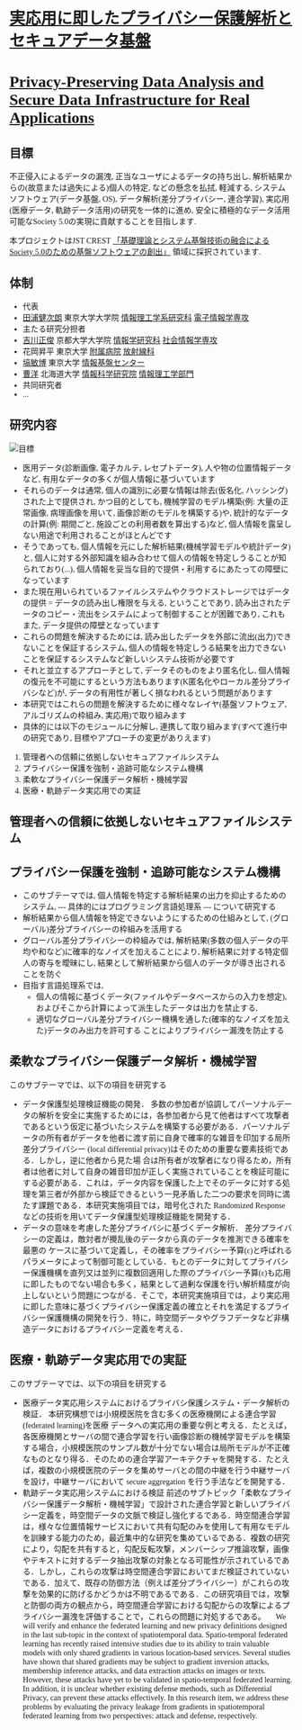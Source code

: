 <style>
  body {
    font-family: Meiryo;
  }
</style>

# [実応用に即したプライバシー保護解析とセキュアデータ基盤](https://www.jst.go.jp/kisoken/crest/project/1111114/1111114_2021.html)
# [Privacy-Preserving Data Analysis and Secure Data Infrastructure for Real Applications](https://www.jst.go.jp/kisoken/crest/project/1111114/1111114_2021.html)

## 目標

不正侵入によるデータの漏洩, 正当なユーザによるデータの持ち出し, 解析結果からの(故意または過失による)個人の特定, などの懸念を払拭, 軽減する, システムソフトウェア(データ基盤, OS), データ解析(差分プライバシー, 連合学習), 実応用(医療データ, 軌跡データ活用)の研究を一体的に進め, 安全に積極的なデータ活用可能なSociety 5.0の実現に貢献することを目指します.

本プロジェクトはJST CREST [「基礎理論とシステム基盤技術の融合によるSociety 5.0のための基盤ソフトウェアの創出」](https://www.jst.go.jp/kisoken/crest/research_area/ongoing/bunya2021-2.html) 領域に採択されています.

## 体制

* 代表
 * [田浦健次朗](https://www.eidos.ic.i.u-tokyo.ac.jp/~tau/) 東京大学大学院 [情報理工学系研究科](https://www.i.u-tokyo.ac.jp/) [電子情報学専攻](https://www.i.u-tokyo.ac.jp/edu/course/ice/index.shtml) 
* 主たる研究分担者
 * [吉川正俊](https://www.db.soc.i.kyoto-u.ac.jp/~yoshikawa/) 京都大学大学院 [情報学研究科](https://www.i.kyoto-u.ac.jp/) [社会情報学専攻](https://www.soc.i.kyoto-u.ac.jp/)
 * 花岡昇平 東京大学 [附属病院](https://www.h.u-tokyo.ac.jp/) [放射線科](http://www.ut-radiology.umin.jp/) 
 * [塙敏博](https://www.cspp.cc.u-tokyo.ac.jp/hanawa/) 東京大学 [情報基盤センター](https://www.itc.u-tokyo.ac.jp/) 
 * [曹洋](https://yangcao88.github.io/) 北海道大学 [情報科学研究院](https://www.ist.hokudai.ac.jp/) [情報理工学部門](https://www.csit.ist.hokudai.ac.jp/)
* 共同研究者
 * ...

## 研究内容

![目標](img/goals.png "サンプル")

 * 医用データ(診断画像, 電子カルテ, レセプトデータ), 人や物の位置情報データなど, 有用なデータの多くが個人情報に基づいています
 * それらのデータは通常, 個人の識別に必要な情報は除去(仮名化, ハッシング)された上で提供され, かつ目的としても, 機械学習のモデル構築(例: 大量の正常画像, 病理画像を用いて, 画像診断のモデルを構築する)や, 統計的なデータの計算(例: 期間ごと, 施設ごとの利用者数を算出する)など, 個人情報を露呈しない用途で利用されることがほとんどです
 * そうであっても, 個人情報を元にした解析結果(機械学習モデルや統計データ)と, 個人に対する外部知識を組み合わせて個人の情報を特定しうることが知られており(...), 個人情報を妥当な目的で提供・利用するにあたっての障壁になっています
 * また現在用いられているファイルシステムやクラウドストレージではデータの提供 $=$ データの読み出し権限を与える, ということであり, 読み出されたデータのコピー・流出をシステムによって制御することが困難であり, これもまた, データ提供の障壁となっています
 * これらの問題を解決するためには, 読み出したデータを外部に流出(出力)できないことを保証するシステム, 個人の情報を特定しうる結果を出力できないことを保証するシステムなど新しいシステム技術が必要です
 * それと並立するアプローチとして, データそのものをより匿名化し, 個人情報の復元を不可能にするという方法もあります(K匿名化やローカル差分プライバシなど)が, データの有用性が著しく損なわれるという問題があります
 * 本研究ではこれらの問題を解決するために様々なレイヤ(基盤ソフトウェア, アルゴリズムの枠組み, 実応用)で取り組みます
 * 具体的には以下のモジュールに分解し, 連携して取り組みます(すべて進行中の研究であり, 目標やアプローチの変更がありえます)
 
 1. 管理者への信頼に依拠しないセキュアファイルシステム 
 1. プライバシー保護を強制・追跡可能なシステム機構
 1. 柔軟なプライバシー保護データ解析・機械学習 
 1. 医療・軌跡データ実応用での実証 
 
## 管理者への信頼に依拠しないセキュアファイルシステム 

## プライバシー保護を強制・追跡可能なシステム機構

 * このサブテーマでは, 個人情報を特定する解析結果の出力を抑止するためのシステム, --- 具体的にはプログラミング言語処理系 --- について研究する
 * 解析結果から個人情報を特定できないようにするための仕組みとして, (グローバル)差分プライバシーの枠組みを活用する
 * グローバル差分プライバシーの枠組みでは, 解析結果(多数の個人データの平均や和など)に確率的なノイズを加えることにより, 解析結果に対する特定個人の寄与を曖昧にし, 結果として解析結果から個人のデータが導き出されることを防ぐ
 * 目指す言語処理系では,
   * 個人の情報に基づくデータ(ファイルやデータベースからの入力を想定), およびそこから計算によって派生したデータは出力を禁止する,
   * 適切なグローバル差分プライバシー機構を通した(確率的なノイズを加えた)データのみ出力を許可する
ことによりプライバシー漏洩を防止する

## 柔軟なプライバシー保護データ解析・機械学習 
このサブテーマでは、以下の項目を研究する
*  データ保護型処理検証機能の開発．
多数の参加者が協調してパーソナルデータの解析を安全に実施するためには，各参加者から見て他者はすべて攻撃者であるという仮定に基づいたシステムを構築する必要がある．パーソナルデータの所有者がデータを他者に渡す前に自身で確率的な雑音を印加する局所差分プライバシー (local differential privacy)はそのための重要な要素技術である．しかし，逆に他者から見た場 合は所有者が攻撃者になり得るため，所有者は他者に対して自身の雑音印加が正しく実施されていることを検証可能にする必要がある．これは，データ内容を保護した上でそのデータに対する処理を第三者が外部から検証できるという一見矛盾した二つの要求を同時に満たす課題である．本研究実施項目では，暗号化された Randomized Response などの技術を用いてデータ保護型処理検証機能を開発する．
* データの意味を考慮した差分プライバシに基づくデータ解析．
差分プライバシーの定義は，敵対者が攪乱後のデータから真のデータを推測できる確率を最悪の ケースに基づいて定義し，その確率をプライバシー予算(ε)と呼ばれるパラメータによって制御可能としている．もとのデータに対してプライバシー保護機構を直列又は並列に複数回適用した際のプライバシー予算(ε)も応用に即したものでない場合も多く，結果として過剰な保護を行い解析精度が向上しないという問題につながる．そこで，本研究実施項目では，より実応用に即した意味に基づくプライバシー保護定義の確立とそれを満足するプライバシー保護機構の開発を行う．特に，時空間データやグラフデータなど非構造データにおけるプライバシー定義を考える．


## 医療・軌跡データ実応用での実証 
このサブテーマでは、以下の項目を研究する
* 医療データ実応用システムにおけるプライバシ保護システム・データ解析の検証．
本研究構想では小規模医院を含む多くの医療機関による連合学習 (federated learning)を医療 データへの実応用の重要な例と考える．たとえば，各医療機関とサーバの間で連合学習を行い画像診断の機械学習モデルを構築する場合，小規模医院のサンプル数が十分でない場合は局所モデルが不正確なものとなり得る．そのための連合学習アーキテクチャを開発する．たとえば，複数の小規模医院のデータを集めサーバとの間の中継を行う中継サーバを設け，中継サーバにおいて secure aggregation を行う手法などを開発する．
* 軌跡データ実応用システムにおける検証
  前述のサブトピック「柔軟なプライバシー保護データ解析・機械学習」で設計された連合学習と新しいプライバシー定義を，時空間データの文脈で検証し強化するである．時空間連合学習は，様々な位置情報サービスにおいて共有勾配のみを使用して有用なモデルを訓練する能力のため，最近集中的な研究を集めているである．複数の研究により，勾配を共有すると，勾配反転攻撃，メンバーシップ推論攻撃，画像やテキストに対するデータ抽出攻撃の対象となる可能性が示されているである．しかし，これらの攻撃は時空間連合学習においてまだ検証されていないである．加えて、既存の防御方法（例えば差分プライバシー）がこれらの攻撃を効果的に防げるかどうかは不明であるである．この研究項目では，攻撃と防御の両方の観点から，時空間連合学習における勾配からの攻撃によるプライバシー漏洩を評価することで，これらの問題に対処するである。
　We will verify and enhance the federated learning and new privacy definitions designed in the last sub-topic in the context of spatiotemporal data. Spatio-temporal federated learning has recently raised intensive studies due to its ability to train valuable models with only shared gradients in various location-based services. Several studies have shown that shared gradients may be subject to gradient inversion attacks, membership inference attacks, and data extraction attacks on images or texts. However, these attacks have yet to be validated in spatio-temporal federated learning. In addition, it is unclear whether existing defense methods, such as Differential Privacy, can prevent these attacks effectively. In this research item, we address these problems by evaluating the privacy leakage from gradients in spatiotemporal federated learning from two perspectives: attack and defense, respectively. 

